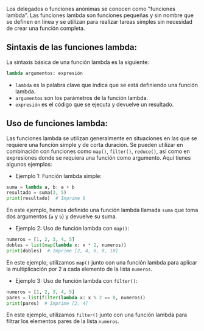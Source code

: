 Los delegados o funciones anónimas se conocen como "funciones lambda". Las funciones lambda son funciones pequeñas y sin nombre que se definen en línea y se utilizan para realizar tareas simples sin necesidad de crear una función completa.

## Sintaxis de las funciones lambda:
La sintaxis básica de una función lambda es la siguiente:
```python
lambda argumentos: expresión
```

- `lambda` es la palabra clave que indica que se está definiendo una función lambda.
- `argumentos` son los parámetros de la función lambda.
- `expresión` es el código que se ejecuta y devuelve un resultado.

## Uso de funciones lambda:
Las funciones lambda se utilizan generalmente en situaciones en las que se requiere una función simple y de corta duración. Se pueden utilizar en combinación con funciones como `map()`, `filter()`, `reduce()`, así como en expresiones donde se requiera una función como argumento. Aquí tienes algunos ejemplos:

- Ejemplo 1: Función lambda simple:
```python
suma = lambda a, b: a + b
resultado = suma(3, 5)
print(resultado)  # Imprime 8
```
En este ejemplo, hemos definido una función lambda llamada `suma` que toma dos argumentos (`a` y `b`) y devuelve su suma.

- Ejemplo 2: Uso de función lambda con `map()`:
```python
numeros = [1, 2, 3, 4, 5]
dobles = list(map(lambda x: x * 2, numeros))
print(dobles)  # Imprime [2, 4, 6, 8, 10]
```
En este ejemplo, utilizamos `map()` junto con una función lambda para aplicar la multiplicación por 2 a cada elemento de la lista `numeros`.

- Ejemplo 3: Uso de función lambda con `filter()`:
```python
numeros = [1, 2, 3, 4, 5]
pares = list(filter(lambda x: x % 2 == 0, numeros))
print(pares)  # Imprime [2, 4]
```
En este ejemplo, utilizamos `filter()` junto con una función lambda para filtrar los elementos pares de la lista `numeros`.